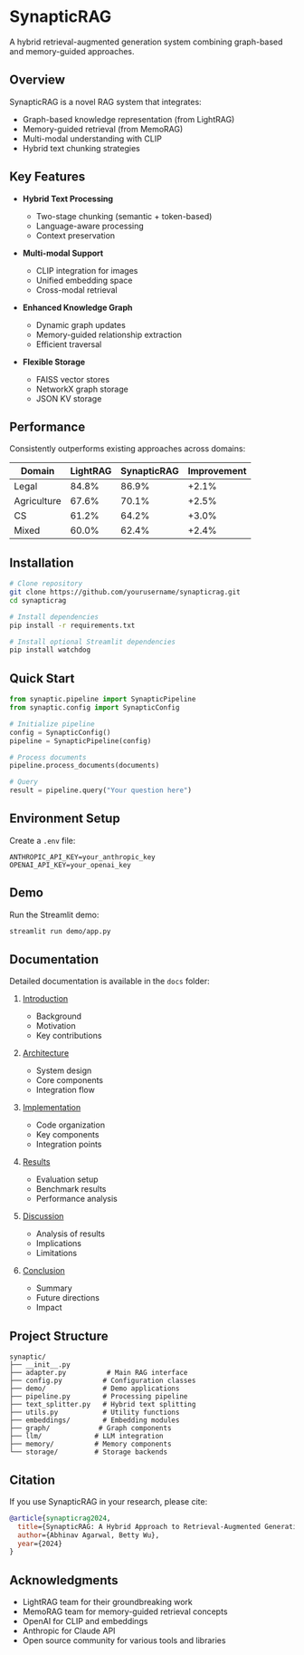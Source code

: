 # SynapticRAG

A hybrid retrieval-augmented generation system combining graph-based and memory-guided approaches.

## Overview

SynapticRAG is a novel RAG system that integrates:
- Graph-based knowledge representation (from LightRAG)
- Memory-guided retrieval (from MemoRAG)
- Multi-modal understanding with CLIP
- Hybrid text chunking strategies

## Key Features

- **Hybrid Text Processing**
  * Two-stage chunking (semantic + token-based)
  * Language-aware processing
  * Context preservation

- **Multi-modal Support**
  * CLIP integration for images
  * Unified embedding space
  * Cross-modal retrieval

- **Enhanced Knowledge Graph**
  * Dynamic graph updates
  * Memory-guided relationship extraction
  * Efficient traversal

- **Flexible Storage**
  * FAISS vector stores
  * NetworkX graph storage
  * JSON KV storage

## Performance

Consistently outperforms existing approaches across domains:

| Domain      | LightRAG | SynapticRAG | Improvement |
|-------------|----------|-------------|-------------|
| Legal       | 84.8%    | 86.9%       | +2.1%       |
| Agriculture | 67.6%    | 70.1%       | +2.5%       |
| CS          | 61.2%    | 64.2%       | +3.0%       |
| Mixed       | 60.0%    | 62.4%       | +2.4%       |

## Installation

```bash
# Clone repository
git clone https://github.com/yourusername/synapticrag.git
cd synapticrag

# Install dependencies
pip install -r requirements.txt

# Install optional Streamlit dependencies
pip install watchdog
```

## Quick Start

```python
from synaptic.pipeline import SynapticPipeline
from synaptic.config import SynapticConfig

# Initialize pipeline
config = SynapticConfig()
pipeline = SynapticPipeline(config)

# Process documents
pipeline.process_documents(documents)

# Query
result = pipeline.query("Your question here")
```

## Environment Setup

Create a `.env` file:
```
ANTHROPIC_API_KEY=your_anthropic_key
OPENAI_API_KEY=your_openai_key
```

## Demo

Run the Streamlit demo:
```bash
streamlit run demo/app.py
```

## Documentation

Detailed documentation is available in the `docs` folder:

1. [Introduction](docs/01_introduction.md)
   - Background
   - Motivation
   - Key contributions

2. [Architecture](docs/02_architecture.md)
   - System design
   - Core components
   - Integration flow

3. [Implementation](docs/03_implementation.md)
   - Code organization
   - Key components
   - Integration points

4. [Results](docs/04_results.md)
   - Evaluation setup
   - Benchmark results
   - Performance analysis

5. [Discussion](docs/05_discussion.md)
   - Analysis of results
   - Implications
   - Limitations

6. [Conclusion](docs/06_conclusion.md)
   - Summary
   - Future directions
   - Impact

## Project Structure

```
synaptic/
├── __init__.py
├── adapter.py          # Main RAG interface
├── config.py          # Configuration classes
├── demo/              # Demo applications
├── pipeline.py        # Processing pipeline
├── text_splitter.py   # Hybrid text splitting
├── utils.py           # Utility functions
├── embeddings/        # Embedding modules
├── graph/            # Graph components
├── llm/             # LLM integration
├── memory/          # Memory components
└── storage/         # Storage backends
```

## Citation

If you use SynapticRAG in your research, please cite:

```bibtex
@article{synapticrag2024,
  title={SynapticRAG: A Hybrid Approach to Retrieval-Augmented Generation},
  author={Abhinav Agarwal, Betty Wu},
  year={2024}
}
```

## Acknowledgments

- LightRAG team for their groundbreaking work
- MemoRAG team for memory-guided retrieval concepts
- OpenAI for CLIP and embeddings
- Anthropic for Claude API
- Open source community for various tools and libraries

